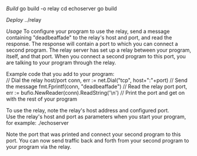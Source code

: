 *Build*
go build -o relay
cd echoserver
go build 

*Deploy*
../relay <port>

*Usage*
To configure your program to use the relay, send a message containing "deadbeaffade" to the relay's host 
and port, and read the response.  The response will contain a port to which you can connect a second program.
The relay server has set up a relay between your program, itself, and that port.  When you connect a second 
program to this port, you are talking to your program through the relay. 

Example code that you add to your program:   
// Dial the relay host/port
conn, err := net.Dial("tcp", host+":"+port)
// Send the message
fmt.Fprintf(conn, "deadbeaffade")
// Read the relay port
port, err := bufio.NewReader(conn).ReadString('\n')
// Print the port and get on with the rest of your program

To use the relay, note the relay's host address and configured port.   
Use the relay's host and port as parameters when you start your program, for example:
./echoserver <host> <port>

Note the port that was printed and connect your second program to this port.  You can now send traffic
back and forth from your second program to your program via the relay.

